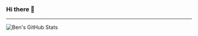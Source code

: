 ### Hi there 👋

---
<img align="left" alt="Ben's GitHub Stats" src="https://github-readme-stats-sable-two.vercel.app/api?username=bensilv&show_icons=true&hide_border=true" />

<!--
**bensilv/bensilv** is a ✨ _special_ ✨ repository because its `README.md` (this file) appears on your GitHub profile.

Here are some ideas to get you started:

- 🔭 I’m currently working on ...
- 🌱 I’m currently learning ...
- 👯 I’m looking to collaborate on ...
- 🤔 I’m looking for help with ...
- 💬 Ask me about ...
- 📫 How to reach me: ...
- 😄 Pronouns: ...
- ⚡ Fun fact: ...
-->
